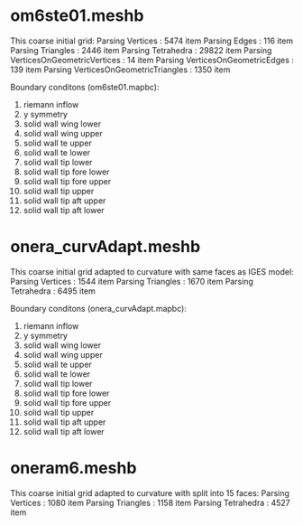 
# om6ste01.meshb

This coarse initial grid:
Parsing Vertices : 5474 item
Parsing Edges : 116 item
Parsing Triangles : 2446 item
Parsing Tetrahedra : 29822 item
Parsing VerticesOnGeometricVertices : 14 item
Parsing VerticesOnGeometricEdges : 139 item
Parsing VerticesOnGeometricTriangles : 1350 item

Boundary conditons (om6ste01.mapbc):
1. riemann inflow
2. y symmetry
3. solid wall wing lower
4. solid wall wing upper
5. solid wall te upper
6. solid wall te lower
7. solid wall tip lower
8. solid wall tip fore lower
9. solid wall tip fore upper
10. solid wall tip upper
11. solid wall tip aft upper
12. solid wall tip aft lower

# onera_curvAdapt.meshb

This coarse initial grid adapted to curvature with same faces as IGES model:
Parsing Vertices : 1544 item
Parsing Triangles : 1670 item
Parsing Tetrahedra : 6495 item

Boundary conditons (onera_curvAdapt.mapbc):
1. riemann inflow
2. y symmetry
3. solid wall wing lower
4. solid wall wing upper
5. solid wall te upper
6. solid wall te lower
7. solid wall tip lower
8. solid wall tip fore lower
9. solid wall tip fore upper
10. solid wall tip upper
11. solid wall tip aft upper
12. solid wall tip aft lower

# oneram6.meshb

This coarse initial grid adapted to curvature with split into 15 faces:
Parsing Vertices : 1080 item
Parsing Triangles : 1158 item
Parsing Tetrahedra : 4527 item

